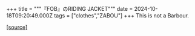 +++
title = """『FOB』のRIDING JACKET"""
date = 2024-10-18T09:20:49.000Z
tags = ["clothes","ZABOU"]
+++
This is not a Barbour.

[[source]](https://zabou.org/2024/10/18/310151/)
